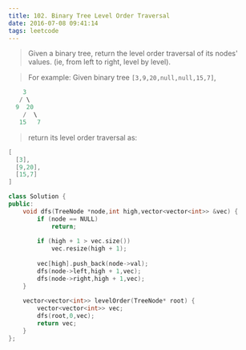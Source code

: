 ```yaml
---
title: 102. Binary Tree Level Order Traversal
date: 2016-07-08 09:41:14
tags: leetcode
---
```


>Given a binary tree, return the level order traversal of its nodes' values. (ie, from left to right, level by level).

>For example:
Given binary tree `[3,9,20,null,null,15,7]`,
```c++
    3
   / \
  9  20
    /  \
   15   7
```
>return its level order traversal as:
```c++
[
  [3],
  [9,20],
  [15,7]
]
```

```c++
class Solution {
public:
    void dfs(TreeNode *node,int high,vector<vector<int>> &vec) {
        if (node == NULL)
            return;
            
        if (high + 1 > vec.size())
            vec.resize(high + 1);
        
        vec[high].push_back(node->val);
        dfs(node->left,high + 1,vec);
        dfs(node->right,high + 1,vec);
    }
    
    vector<vector<int>> levelOrder(TreeNode* root) {
        vector<vector<int>> vec;
        dfs(root,0,vec);
        return vec;
    }
};
```